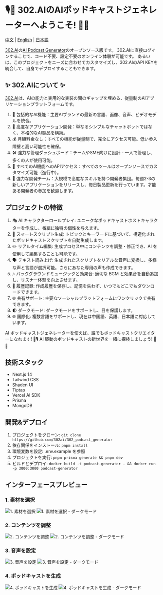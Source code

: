 # 🎙️🤖 302.AIのAIポッドキャストジェネレーターへようこそ! 🚀✨

[中文](README_zh.md) | [English](README.md) | [日本語](README_ja.md)

[302.AI](https://302.ai)の[AI Podcast Generator](https://302.ai/tools/podcast/)のオープンソース版です。
302.AIに直接ログインすることで、コード不要、設定不要のオンライン体験が可能です。
あるいは、このプロジェクトをニーズに合わせてカスタマイズし、302.AIのAPI KEYを統合して、自身でデプロイすることもできます。

## ✨ 302.AIについて ✨
[302.AI](https://302.ai)は、AIの能力と実用的な実装の間のギャップを埋める、従量制のAIアプリケーションプラットフォームです。
1. 🧠 包括的なAI機能：主要AIブランドの最新の言語、画像、音声、ビデオモデルを統合。
2. 🚀 高度なアプリケーション開発：単なるシンプルなチャットボットではなく、本格的なAI製品を構築。
3. 💰 月額料金なし：すべての機能が従量制で、完全にアクセス可能。低い参入障壁と高い可能性を確保。
4. 🛠 強力な管理ダッシュボード：チームやSME向けに設計 - 一人で管理し、多くの人が使用可能。
5. 🔗 すべてのAI機能へのAPIアクセス：すべてのツールはオープンソースでカスタマイズ可能（進行中）。
6. 💪 強力な開発チーム：大規模で高度なスキルを持つ開発者集団。毎週2-3の新しいアプリケーションをリリースし、毎日製品更新を行っています。才能ある開発者の参加を歓迎します。

## プロジェクトの特徴
1. 🎭 AI キャラクターロールプレイ: ユニークなポッドキャストホストキャラクターを作成し、番組に独特の個性を与えます。
2. 📝 スマートスクリプト生成: トピックとキーワードに基づいて、構造化されたポッドキャストスクリプトを自動生成します。
3. ✏️ リアルタイム編集: 生成プロセス中にコンテンツを調整・修正でき、AI を使用して編集することも可能です。
4. 🗣️ テキスト読み上げ: 生成されたスクリプトをリアルな音声に変換し、多様な声と言語が選択可能。さらにあなた専用の声も作成できます。
5. 🎶 バックグラウンドミュージックと効果音: 適切な BGM と効果音を自動追加し、リスナー体験を向上させます。
6. 📜 履歴記録: 作成履歴を保存し、記憶を失わず、いつでもどこでもダウンロードできます。
7. 🌐 共有サポート: 主要なソーシャルプラットフォームにワンクリックで共有できます。
8. 🌓 ダークモード: ダークモードをサポートし、目を保護します。
9. 🌐 国際化: 複数言語をサポートし、現在は中国語、英語、日本語に対応しています。

AI ポッドキャストジェネレーターを使えば、誰でもポッドキャストクリエイターになれます! 🎉🎙️ AI 駆動のポッドキャストの新世界を一緒に探検しましょう! 🌟🚀

## 技術スタック
- Next.js 14
- Tailwind CSS
- Shadcn UI
- Tiptap
- Vercel AI SDK
- Prisma
- MongoDB

## 開発&デプロイ
1. プロジェクトをクローン: `git clone https://github.com/302ai/302_podcast_generator`
2. 依存関係をインストール: `pnpm install`
3. 環境変数を設定: .env.example を参照
4. プロジェクトを実行: `pnpm prisma generate && pnpm dev`
5. ビルドとデプロイ: `docker build -t podcast-generator . && docker run -p 3000:3000 podcast-generator`

## インターフェースプレビュー

### 1. 素材を選択
![1. 素材を選択](docs/one.png)
![1. 素材を選択 - ダークモード](docs/one_dark.png)
### 2. コンテンツを調整
![2. コンテンツを調整](docs/two.png)
![2. コンテンツを調整 - ダークモード](docs/two_dark.png)
### 3. 音声を設定
![3. 音声を設定](docs/three.png)
![3. 音声を設定 - ダークモード](docs/three_dark.png)
### 4. ポッドキャストを生成
![4. ポッドキャストを生成](docs/four.png)
![4. ポッドキャストを生成 - ダークモード](docs/four_dark.png)

